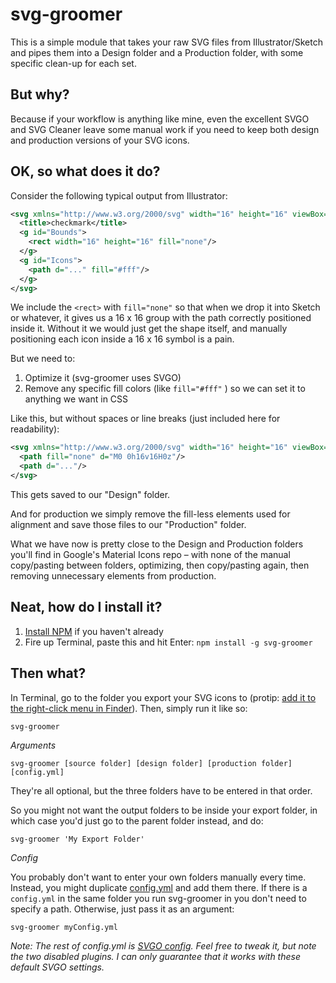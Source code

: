 # svg-groomer

This is a simple module that takes your raw SVG files from Illustrator/Sketch and pipes them into a Design folder and a Production folder, with some specific clean-up for each set.


## But why?

Because if your workflow is anything like mine, even the excellent SVGO and SVG Cleaner leave some manual work if you need to keep both design and production versions of your SVG icons.


## OK, so what does it do?

Consider the following typical output from Illustrator:

```svg
<svg xmlns="http://www.w3.org/2000/svg" width="16" height="16" viewBox="0 0 16 16">
  <title>checkmark</title>
  <g id="Bounds">
    <rect width="16" height="16" fill="none"/>
  </g>
  <g id="Icons">
    <path d="..." fill="#fff"/>
  </g>
</svg>
```

We include the `<rect>` with `fill="none"` so that when we drop it into Sketch or whatever, it gives us a 16 x 16 group with the path correctly positioned inside it. Without it we would just get the shape itself, and manually positioning each icon inside a 16 x 16 symbol is a pain.

But we need to:

1. Optimize it (svg-groomer uses SVGO)
1. Remove any specific fill colors (like `fill="#fff"` ) so we can set it to anything we want in CSS

Like this, but without spaces or line breaks (just included here for readability):

```svg
<svg xmlns="http://www.w3.org/2000/svg" width="16" height="16" viewBox="0 0 16 16">
  <path fill="none" d="M0 0h16v16H0z"/>
  <path d="..."/>
</svg>
```

This gets saved to our "Design" folder. 

And for production we simply remove the fill-less elements used for alignment and save those files to our "Production" folder.

What we have now is pretty close to the Design and Production folders you'll find in Google's Material Icons repo – with none of the manual copy/pasting between folders, optimizing, then copy/pasting again, then removing unnecessary elements from production.


## Neat, how do I install it?

1. [Install NPM](https://docs.npmjs.com/getting-started/installing-node) if you haven't already
2. Fire up Terminal, paste this and hit Enter: `npm install -g svg-groomer`


## Then what?

In Terminal, go to the folder you export your SVG icons to (protip: [add it to the right-click menu in Finder](https://lifehacker.com/launch-an-os-x-terminal-window-from-a-specific-folder-1466745514)). Then, simply run it like so:

`svg-groomer`

*Arguments*

`svg-groomer [source folder] [design folder] [production folder] [config.yml]`

They're all optional, but the three folders have to be entered in that order.

So you might not want the output folders to be inside your export folder, in which case you'd just go to the parent folder instead, and do:

`svg-groomer 'My Export Folder'`

*Config*

You probably don't want to enter your own folders manually every time. Instead, you might duplicate [config.yml](./lib/config.yml) and add them there. If there is a `config.yml` in the same folder you run svg-groomer in you don't need to specify a path. Otherwise, just pass it as an argument:

`svg-groomer myConfig.yml`

_Note: The rest of config.yml is [SVGO config](https://github.com/svg/svgo/blob/master/.svgo.yml). Feel free to tweak it, but note the two disabled plugins. I can only guarantee that it works with these default SVGO settings._
